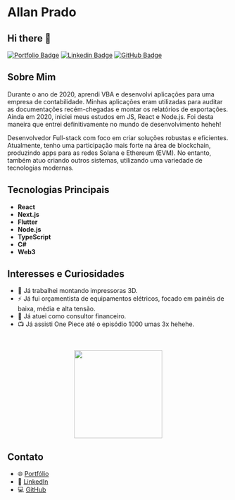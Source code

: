 # Allan Prado

## Hi there 👋


[![Portfolio Badge](https://img.shields.io/badge/Website-portfolio.prdev.com.br-black)](https://portfolio.prdev.com.br) [![Linkedin Badge](https://img.shields.io/badge/-LinkedIn-blue?style=flat-square&logo=Linkedin&logoColor=white&link=https://www.linkedin.com/in/lanprd/)](https://www.linkedin.com/in/lanprd/) [![GitHub Badge](https://img.shields.io/badge/-GitHub-171515?style=flat-square&logo=github&logoColor=white&link=https://github.com/LanPRD)](https://github.com/LanPRD)

## Sobre Mim

Durante o ano de 2020, aprendi VBA e desenvolvi aplicações para uma empresa de contabilidade. Minhas aplicações eram utilizadas para auditar as documentações recém-chegadas e montar os relatórios de exportações. Ainda em 2020, iniciei meus estudos em JS, React e Node.js. Foi desta maneira que entrei definitivamente no mundo de desenvolvimento heheh!

Desenvolvedor Full-stack com foco em criar soluções robustas e eficientes. Atualmente, tenho uma participação mais forte na área de blockchain, produzindo apps para as redes Solana e Ethereum (EVM). No entanto, também atuo criando outros sistemas, utilizando uma variedade de tecnologias modernas.

## Tecnologias Principais

- **React**
- **Next.js**
- **Flutter**
- **Node.js**
- **TypeScript**
- **C#**
- **Web3**

## Interesses e Curiosidades

- 🔧 Já trabalhei montando impressoras 3D.
- ⚡ Já fui orçamentista de equipamentos elétricos, focado em painéis de baixa, média e alta tensão.
- 💼 Já atuei como consultor financeiro.
- 📺 Já assisti One Piece até o episódio 1000 umas 3x hehehe.

<br />

<p align="center">
  <img height="200" src="https://github-readme-stats.vercel.app/api/top-langs/?username=lanprd&layout=compact&theme=dracula&locale=pt-br">
</p>

## Contato

- 🌐 [Portfólio](https://portfolio.prdev.com.br/)
- 💼 [LinkedIn](https://www.linkedin.com/in/lanprd/)
- 💻 [GitHub](https://github.com/LanPRD)
